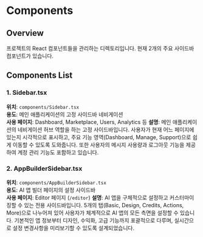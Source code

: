 # Components

## Overview
프로젝트의 React 컴포넌트들을 관리하는 디렉토리입니다. 현재 2개의 주요 사이드바 컴포넌트가 있습니다.

## Components List

### 1. Sidebar.tsx
**위치**: `components/Sidebar.tsx`  
**용도**: 메인 애플리케이션의 고정 사이드바 네비게이션  
**사용 페이지**: Dashboard, Marketplace, Users, Analytics 등
**설명**: 메인 애플리케이션의 네비게이션 허브 역할을 하는 고정 사이드바입니다. 사용자가 현재 어느 페이지에 있는지 시각적으로 표시하고, 주요 기능 영역(Dashboard, Manage, Support)으로 쉽게 이동할 수 있도록 도와줍니다. 또한 사용자의 메시지 사용량과 로그아웃 기능을 제공하여 계정 관리 기능도 포함하고 있습니다.

### 2. AppBuilderSidebar.tsx
**위치**: `components/AppBuilderSidebar.tsx`  
**용도**: AI 앱 빌더 페이지의 설정 사이드바  
**사용 페이지**: Editor 페이지 (`/editor`)
**설명**: AI 앱을 구체적으로 설정하고 커스터마이징할 수 있는 전용 사이드바입니다. 5개의 탭(Basic, Design, Credits, Actions, More)으로 나누어져 있어 사용자가 체계적으로 AI 앱의 모든 측면을 설정할 수 있습니다. 기본적인 앱 정보부터 디자인, 수익화, 고급 기능까지 포괄적으로 다루며, 실시간으로 설정 변경사항을 미리보기할 수 있도록 설계되었습니다.
